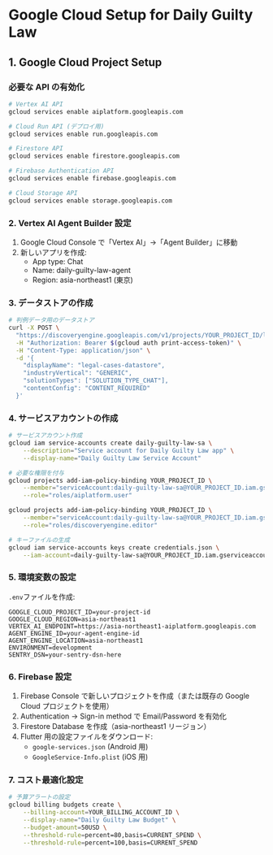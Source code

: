 # Google Cloud Setup for Daily Guilty Law

## 1. Google Cloud Project Setup

### 必要な API の有効化

```bash
# Vertex AI API
gcloud services enable aiplatform.googleapis.com

# Cloud Run API (デプロイ用)
gcloud services enable run.googleapis.com

# Firestore API
gcloud services enable firestore.googleapis.com

# Firebase Authentication API
gcloud services enable firebase.googleapis.com

# Cloud Storage API
gcloud services enable storage.googleapis.com
```

### 2. Vertex AI Agent Builder 設定

1. Google Cloud Console で「Vertex AI」→「Agent Builder」に移動
2. 新しいアプリを作成:
   - App type: Chat
   - Name: daily-guilty-law-agent
   - Region: asia-northeast1 (東京)

### 3. データストアの作成

```bash
# 判例データ用のデータストア
curl -X POST \
  "https://discoveryengine.googleapis.com/v1/projects/YOUR_PROJECT_ID/locations/asia-northeast1/collections/default_collection/dataStores" \
  -H "Authorization: Bearer $(gcloud auth print-access-token)" \
  -H "Content-Type: application/json" \
  -d '{
    "displayName": "legal-cases-datastore",
    "industryVertical": "GENERIC",
    "solutionTypes": ["SOLUTION_TYPE_CHAT"],
    "contentConfig": "CONTENT_REQUIRED"
  }'
```

### 4. サービスアカウントの作成

```bash
# サービスアカウント作成
gcloud iam service-accounts create daily-guilty-law-sa \
    --description="Service account for Daily Guilty Law app" \
    --display-name="Daily Guilty Law Service Account"

# 必要な権限を付与
gcloud projects add-iam-policy-binding YOUR_PROJECT_ID \
    --member="serviceAccount:daily-guilty-law-sa@YOUR_PROJECT_ID.iam.gserviceaccount.com" \
    --role="roles/aiplatform.user"

gcloud projects add-iam-policy-binding YOUR_PROJECT_ID \
    --member="serviceAccount:daily-guilty-law-sa@YOUR_PROJECT_ID.iam.gserviceaccount.com" \
    --role="roles/discoveryengine.editor"

# キーファイルの生成
gcloud iam service-accounts keys create credentials.json \
    --iam-account=daily-guilty-law-sa@YOUR_PROJECT_ID.iam.gserviceaccount.com
```

### 5. 環境変数の設定

`.env`ファイルを作成:

```env
GOOGLE_CLOUD_PROJECT_ID=your-project-id
GOOGLE_CLOUD_REGION=asia-northeast1
VERTEX_AI_ENDPOINT=https://asia-northeast1-aiplatform.googleapis.com
AGENT_ENGINE_ID=your-agent-engine-id
AGENT_ENGINE_LOCATION=asia-northeast1
ENVIRONMENT=development
SENTRY_DSN=your-sentry-dsn-here
```

### 6. Firebase 設定

1. Firebase Console で新しいプロジェクトを作成（または既存の Google Cloud プロジェクトを使用）
2. Authentication → Sign-in method で Email/Password を有効化
3. Firestore Database を作成（asia-northeast1 リージョン）
4. Flutter 用の設定ファイルをダウンロード:
   - `google-services.json` (Android 用)
   - `GoogleService-Info.plist` (iOS 用)

### 7. コスト最適化設定

```bash
# 予算アラートの設定
gcloud billing budgets create \
    --billing-account=YOUR_BILLING_ACCOUNT_ID \
    --display-name="Daily Guilty Law Budget" \
    --budget-amount=50USD \
    --threshold-rule=percent=80,basis=CURRENT_SPEND \
    --threshold-rule=percent=100,basis=CURRENT_SPEND
```
